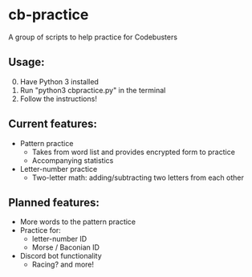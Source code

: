 # cb-practice
A group of scripts to help practice for Codebusters

## Usage:
0. Have Python 3 installed
1. Run "python3 cbpractice.py" in the terminal
2. Follow the instructions!

## Current features:
- Pattern practice
  * Takes from word list and provides encrypted form to practice
  * Accompanying statistics
- Letter-number practice
  * Two-letter math: adding/subtracting two letters from each other

## Planned features:
- More words to the pattern practice
- Practice for:
  * letter-number ID
  * Morse / Baconian ID
- Discord bot functionality
  * Racing?
and more!

